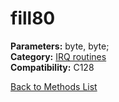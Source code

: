 # fill80

**Parameters:** byte, byte;  
**Category:** [IRQ routines](../categories/irq_routines.md)  
**Compatibility:** C128  


[Back to Methods List](../../SUMMARY.md)
